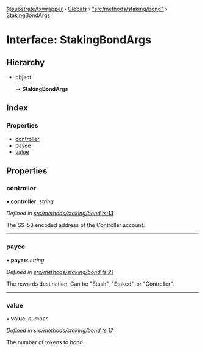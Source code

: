 [@substrate/txwrapper](../README.md) › [Globals](../globals.md) › ["src/methods/staking/bond"](../modules/_src_methods_staking_bond_.md) › [StakingBondArgs](_src_methods_staking_bond_.stakingbondargs.md)

# Interface: StakingBondArgs

## Hierarchy

* object

  ↳ **StakingBondArgs**

## Index

### Properties

* [controller](_src_methods_staking_bond_.stakingbondargs.md#controller)
* [payee](_src_methods_staking_bond_.stakingbondargs.md#payee)
* [value](_src_methods_staking_bond_.stakingbondargs.md#value)

## Properties

###  controller

• **controller**: *string*

*Defined in [src/methods/staking/bond.ts:13](https://github.com/paritytech/txwrapper/blob/c52e67f/src/methods/staking/bond.ts#L13)*

The SS-58 encoded address of the Controller account.

___

###  payee

• **payee**: *string*

*Defined in [src/methods/staking/bond.ts:21](https://github.com/paritytech/txwrapper/blob/c52e67f/src/methods/staking/bond.ts#L21)*

The rewards destination. Can be "Stash", "Staked", or "Controller".

___

###  value

• **value**: *number*

*Defined in [src/methods/staking/bond.ts:17](https://github.com/paritytech/txwrapper/blob/c52e67f/src/methods/staking/bond.ts#L17)*

The number of tokens to bond.
